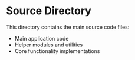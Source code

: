 # Source Directory

This directory contains the main source code files:

- Main application code
- Helper modules and utilities
- Core functionality implementations
